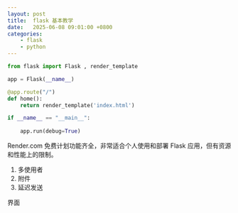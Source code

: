 ```yaml
---
layout: post
title:  flask 基本教学
date:   2025-06-08 09:01:00 +0800
categories: 
    - flask
    - python
---
```


```py
from flask import Flask , render_template

app = Flask(__name__) 

@app.route("/")  
def home():
    return render_template('index.html')  

if __name__ == "__main__":
    
    app.run(debug=True)
```

Render.com 免费计划功能齐全，非常适合个人使用和部署 Flask 应用，但有资源和性能上的限制。

1. 多使用者
2. 附件
3. 延迟发送

界面